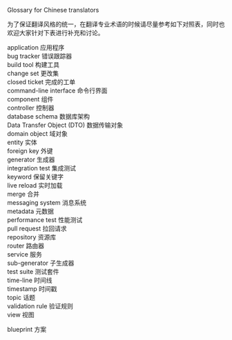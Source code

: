 Glossary for Chinese translators

为了保证翻译风格的统一，在翻译专业术语的时候请尽量参考如下对照表，同时也欢迎大家针对下表进行补充和讨论。

application		应用程序  
bug tracker     错误跟踪器  
build tool      构建工具   
change set      更改集  
closed ticket	完成的工单  
command-line interface 命令行界面  
component       组件  
controller      控制器  
database schema 数据库架构  
Data Transfer Object (DTO) 数据传输对象  
domain object   域对象  
entity          实体  
foreign key     外键  
generator	    生成器  
integration test 集成测试  
keyword         保留关键字  
live reload     实时加载  
merge			合并  
messaging system 消息系统   
metadata        元数据  
performance test 性能测试  
pull request 	拉回请求   
repository      资源库  
router          路由器  
service         服务  
sub-generator   子生成器  
test suite      测试套件  
time-line       时间线  
timestamp       时间戳  
topic           话题   
validation rule 验证规则  
view            视图  

blueprint 方案